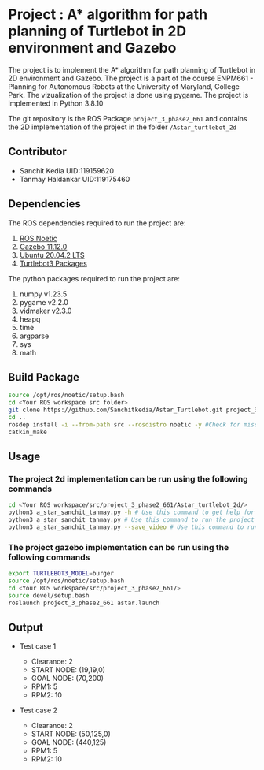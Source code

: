 # Project : A* algorithm for path planning of Turtlebot in 2D environment and Gazebo

The project is to implement the A* algorithm for path planning of Turtlebot in 2D environment and Gazebo.
The project is a part of the course ENPM661 - Planning for Autonomous Robots at the University of Maryland, College Park.
The vizualization of the project is done using pygame.
The project is implemented in Python 3.8.10

The git repository is the ROS Package `project_3_phase2_661` and contains the 2D implementation of the project in the folder `/Astar_turtlebot_2d`

## Contributor

- Sanchit Kedia  UID:119159620
- Tanmay Haldankar UID:119175460

## Dependencies

The ROS dependencies required to run the project are:

1. [ROS Noetic](http://wiki.ros.org/noetic/Installation/Ubuntu)
2. [Gazebo 11.12.0](https://classic.gazebosim.org/tutorials?tut=ros_installing&cat=connect_ros)
3. [Ubuntu 20.04.2 LTS](http://releases.ubuntu.com/20.04/)
4. [Turtlebot3 Packages](https://emanual.robotis.com/docs/en/platform/turtlebot3/quick-start/)

The python packages required to run the project are:

1. numpy v1.23.5
2. pygame v2.2.0
3. vidmaker v2.3.0
4. heapq
5. time
6. argparse
7. sys
8. math

## Build Package

```sh
source /opt/ros/noetic/setup.bash
cd <Your ROS workspace src folder>
git clone https://github.com/Sanchitkedia/Astar_Turtlebot.git project_3_phase2_661 
cd ..
rosdep install -i --from-path src --rosdistro noetic -y #Check for missing dependencies
catkin_make
```

## Usage

### The project 2d implementation can be run using the following commands

```sh
cd <Your ROS workspace/src/project_3_phase2_661/Astar_turtlebot_2d/>
python3 a_star_sanchit_tanmay.py -h # Use this command to get help for the command line arguments
python3 a_star_sanchit_tanmay.py # Use this command to run the project with vizualization in pygame wihout saving the video
python3 a_star_sanchit_tanmay.py --save_video # Use this command to run the project with vizualization in pygame and save the video
```

### The project gazebo implementation can be run using the following commands

```sh
export TURTLEBOT3_MODEL=burger
source /opt/ros/noetic/setup.bash
cd <Your ROS workspace/src/project_3_phase2_661/>
source devel/setup.bash
roslaunch project_3_phase2_661 astar.launch
```

## Output

- Test case 1
  - Clearance: 2
  - START NODE: (19,19,0)
  - GOAL NODE: (70,200)
  - RPM1: 5
  - RPM2: 10

- Test case 2
  - Clearance: 2
  - START NODE: (50,125,0)
  - GOAL NODE: (440,125)
  - RPM1: 5
  - RPM2: 10
